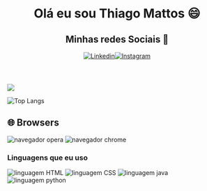 <header>
    <h1> Olá eu sou Thiago Mattos 😄 </h1>
    <h2> Minhas redes Sociais 🙂 </h2>
 <p>
 <a target="_blank" href="https://www.linkedin.com/in/thiago-mattos-da-silva-76b6b3266/"  rel="nofollow"><img src="https://camo.githubusercontent.com/a80d00f23720d0bc9f55481cfcd77ab79e141606829cf16ec43f8cacc7741e46/68747470733a2f2f696d672e736869656c64732e696f2f62616467652f4c696e6b6564496e2d3030373742353f7374796c653d666f722d7468652d6261646765266c6f676f3d6c696e6b6564696e266c6f676f436f6c6f723d7768697465" alt="Linkedin" data-canonical-src="https://img.shields.io/badge/LinkedIn-0077B5?style=for-the-badge&amp;logo=linkedin&amp;logoColor=white" style="max-width: 100%;"></a><a target="_blank" href="https://www.instagram.com/tmattos.s/"  nofollow"><img src="https://camo.githubusercontent.com/b3d4671768bd0f9b6c8f410a25a96e0c5a4d135208d8910461e986f97e7985ab/68747470733a2f2f696d672e736869656c64732e696f2f62616467652f496e7374616772616d2d4534343035463f7374796c653d666f722d7468652d6261646765266c6f676f3d696e7374616772616d266c6f676f436f6c6f723d7768697465" alt="Instagram" data-canonical-src="https://img.shields.io/badge/Instagram-E4405F?style=for-the-badge&amp;logo=instagram&amp;logoColor=white" style="max-width: 100%;"></a>
 </p>
 </header>
 
 <picture>
   <source
     srcset="https://github-readme-stats.vercel.app/api?username=ThiagoMattos19&show_icons=true&theme=dark"         
     username=anuraghazra&hide_progress=true&theme=dark)
     media="(prefers-color-scheme: dark)"
   />
   <source
     srcset="https://github-readme-stats.vercel.app/api?username=ThiagoMattos19&show_icons=true"
     media="(prefers-color-scheme: light), (prefers-color-scheme: no-preference)"
   />
   <img src="https://github-readme-stats.vercel.app/api?username=ThiagoMattos19&show_icons=true" />
 </picture>
 
 
 ![Top Langs](https://github-readme-stats.vercel.app/api/top-langs/?username=anuraghazra&hide_progress=true&theme=dark)
 
 
 
 <footer>
   
 <h2>🌐 Browsers </h2>
 <p>
   <img 
 src="https://camo.githubusercontent.com/4e95c15dac2a4fb001eb2d1a895fa2031351283d908da1546b37fb7b550fe94a/68747470733a2f2f696d672e736869656c64732e696f2f62616467652f4f706572612d4646314232443f7374796c653d666f722d7468652d6261646765266c6f676f3d4f70657261266c6f676f436f6c6f723d7768697465" alt="navegador opera">
   <img src="https://camo.githubusercontent.com/5a26d70e67280d022a3560a3cf3c3716037fbd08ee29b72df50b0e6eb1b825fe/68747470733a2f2f696d672e736869656c64732e696f2f62616467652f476f6f676c652532304368726f6d652d3432383546343f7374796c653d666f722d7468652d6261646765266c6f676f3d476f6f676c654368726f6d65266c6f676f436f6c6f723d7768697465" alt="navegador chrome">
 </p>
 
 <h3> Linguagens que eu uso</h3>
 <p>
   <img src="https://camo.githubusercontent.com/49fbb99f92674cc6825349b154b65aaf4064aec465d61e8e1f9fb99da3d922a1/68747470733a2f2f696d672e736869656c64732e696f2f62616467652f68746d6c352d2532334533344632362e7376673f7374796c653d666f722d7468652d6261646765266c6f676f3d68746d6c35266c6f676f436f6c6f723d7768697465" alt="linguagem HTML">
   <img src="https://camo.githubusercontent.com/e6b67b27998fca3bccf4c0ee479fc8f9de09d91f389cccfbe6cb1e29c10cfbd7/68747470733a2f2f696d672e736869656c64732e696f2f62616467652f637373332d2532333135373242362e7376673f7374796c653d666f722d7468652d6261646765266c6f676f3d63737333266c6f676f436f6c6f723d7768697465" alt="linguagem CSS">
   <img src="https://camo.githubusercontent.com/57cec1c01287dfdc2a3fe64954936293c761b7fa9a7fc1b9de3916a295f15170/68747470733a2f2f696d672e736869656c64732e696f2f62616467652f6a6176612d2532334544384230302e7376673f7374796c653d666f722d7468652d6261646765266c6f676f3d6f70656e6a646b266c6f676f436f6c6f723d7768697465" alt="linguagem java">
   <img src="https://camo.githubusercontent.com/a1b2dac5667822ee0d98ae6d799da61987fd1658dfeb4d2ca6e3c99b1535ebd8/68747470733a2f2f696d672e736869656c64732e696f2f62616467652f707974686f6e2d3336373041303f7374796c653d666f722d7468652d6261646765266c6f676f3d707974686f6e266c6f676f436f6c6f723d666664643534" alt="linguagem python">
 </p>
 
 </footer>
 
 



